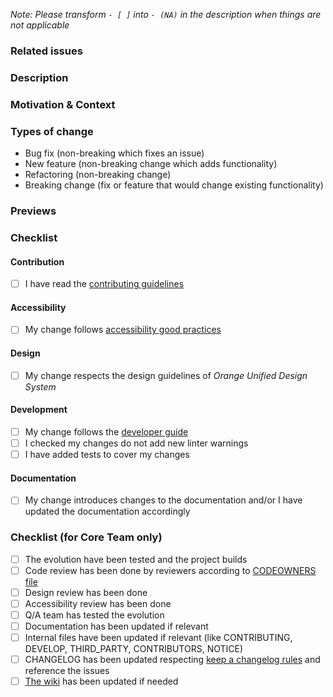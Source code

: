 <!-- Inspired by https://github.com/Orange-OpenSource/ouds-ios/blob/develop/.github/pull_request_template.md -->
_Note: Please transform `- [ ]` into `- (NA)` in the description when things are not applicable_

### Related issues

<!-- Please link any related issues here. -->

### Description

<!-- Describe your changes in detail -->

### Motivation & Context

<!-- Why is this change required? What problem does it solve? -->

### Types of change

<!-- What types of changes do your code introduce? -->
<!-- Please remove the unused items in the list -->

- Bug fix (non-breaking which fixes an issue)
- New feature (non-breaking change which adds functionality)
- Refactoring (non-breaking change)
- Breaking change (fix or feature that would change existing functionality)

### Previews

<!-- Please add screenshots or videos showing your evolutions -->

### Checklist

<!-- Go over all the following points, and put an `x` in all the boxes that apply. -->
<!-- If you're unsure about any of these, don't hesitate to ask. We're here to help! -->
<!-- Your branch used to submit the evolutions must be prefixed by the issue number like 666-add-some-feature -->

#### Contribution

<!-- TODO: Update URL of CONTRIBUTING -->
- [ ] I have read the [contributing guidelines]({project-contributing-file-url})

#### Accessibility

<!-- TODO: Keep if Orange "front end" software -->
- [ ] My change follows [accessibility good practices](https://a11y-guidelines.orange.com/)

#### Design

<!-- TODO: Keep if Orange mobile or web app -->
- [ ] My change respects the design guidelines of _Orange Unified Design System_

#### Development

<!-- TODO: Update URL of DEVELOP -->
- [ ] My change follows the [developer guide]({project-develop-file-url})
- [ ] I checked my changes do not add new linter warnings
- [ ] I have added tests to cover my changes

#### Documentation

- [ ] My change introduces changes to the documentation and/or I have updated the documentation accordingly

### Checklist (for Core Team only)

- [ ] The evolution have been tested and the project builds
- [ ] Code review has been done by reviewers according to [CODEOWNERS file]({project-codeowners-file-url}) <!-- TODO: Update URL of CODEOWNERS -->
- [ ] Design review has been done <!-- TODO: Keep if relevant -->
- [ ] Accessibility review has been done  <!-- TODO: Keep if relevant -->
- [ ] Q/A team has tested the evolution  <!-- TODO: Keep if relevant -->
- [ ] Documentation has been updated if relevant
- [ ] Internal files have been updated if relevant (like CONTRIBUTING, DEVELOP, THIRD_PARTY, CONTRIBUTORS, NOTICE)
- [ ] CHANGELOG has been updated respecting [keep a changelog rules](https://keepachangelog.com/en/1.0.0/) and reference the issues
- [ ] [The wiki]({proejct-wiki-url}) has been updated if needed <!-- TODO: Update URL of wiki -->
